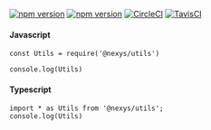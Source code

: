 [![npm version](https://badge.fury.io/js/%40nexys%2Futils.svg)](https://www.npmjs.com/package/@nexys/utils)
[![npm version](https://img.shields.io/npm/v/@nexys/utils.svg)](https://www.npmjs.com/package/@nexys/utils)
[![CircleCI](https://circleci.com/gh/Nexysweb/utils.svg?style=svg)](https://circleci.com/gh/Nexysweb/utils)
[![TavisCI](https://travis-ci.com/Nexysweb/utils.svg?branch=master)](https://travis-ci.com/Nexysweb/utils)

#### Javascript

```
const Utils = require('@nexys/utils')

console.log(Utils)
```

#### Typescript

```
import * as Utils from '@nexys/utils';
console.log(Utils)
```
